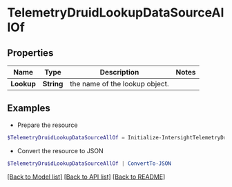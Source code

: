 # TelemetryDruidLookupDataSourceAllOf
## Properties

Name | Type | Description | Notes
------------ | ------------- | ------------- | -------------
**Lookup** | **String** | the name of the lookup object. | 

## Examples

- Prepare the resource
```powershell
$TelemetryDruidLookupDataSourceAllOf = Initialize-IntersightTelemetryDruidLookupDataSourceAllOf  -Lookup null
```

- Convert the resource to JSON
```powershell
$TelemetryDruidLookupDataSourceAllOf | ConvertTo-JSON
```

[[Back to Model list]](../README.md#documentation-for-models) [[Back to API list]](../README.md#documentation-for-api-endpoints) [[Back to README]](../README.md)


